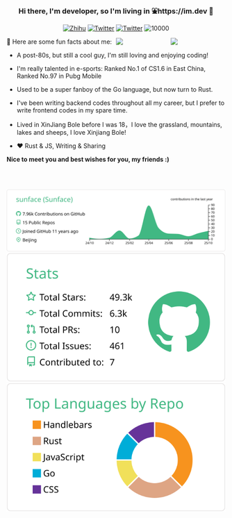 <h3 align="center">Hi there, I'm developer, so I'm living in ⛲️https://im.dev 🌲  </h3>

<p align="middle">
  <a href="https://www.zhihu.com/people/iSunface" target="_blank"><img src="https://img.shields.io/badge/知乎-0079FF.svg?style=flat-square&logo=zhihu&logoColor=white" alt="Zhihu"></a>
  <a href="https://twitter.com/isunface" target="_blank"><img src="https://img.shields.io/badge/Twitter-1ca0f1.svg?&style=flat-square&logo=twitter&logoColor=white" alt="Twitter"></a>
  <a href="https://studyrust.org" target="_blank"><img src="https://img.shields.io/badge/StudyRust-orange.svg?&style=flat-square" alt="Twitter"></a>
   
   <img src="https://komarev.com/ghpvc/?username=sunface" alt="10000" />
</p>
  
<a href="https://www.zhihu.com/people/iSunface/columns">
   <img src="https://pic2.zhimg.com/v2-aa6490783b00fb1733e8b52f2f657647_xll.jpg" align="right"  width="25%" />
</a>
<a href="https://github.com/sunface/rust-course">
   <img src="https://github.com/sunface/sunface/blob/master/assets/ferris.gif" align="right" width="25%"/>
</a>

🔫 Here are some fun facts about me:

- A post-80s, but still a cool guy, I'm still loving and enjoying coding!

- I'm really talented in e-sports: Ranked No.1 of CS1.6 in East China, Ranked No.97 in Pubg Mobile

- Used to be a super fanboy of the Go language, but now turn to Rust.

- I've been writing backend codes throughout all my career, but I prefer to write frontend codes in my spare time.

- Lived in XinJiang Bole before I was 18，I love the grassland, mountains, lakes and sheeps, I love Xinjiang Bole!

- ❤️ Rust & JS, Writing & Sharing


**Nice to meet you and best wishes for you, my friends :)**


<h2></h2>

<br />

[![](https://raw.githubusercontent.com/sunface/sunface/master/profile-summary-card-output/vue/0-profile-details.svg)](https://github.com/vn7n24fzkq/github-profile-summary-cards)
[![](https://raw.githubusercontent.com/sunface/sunface/master/profile-summary-card-output/vue/3-stats.svg)](https://github.com/vn7n24fzkq/github-profile-summary-cards) 
[![](https://raw.githubusercontent.com/sunface/sunface/master/profile-summary-card-output/vue/1-repos-per-language.svg)](https://github.com/vn7n24fzkq/github-profile-summary-cards)







